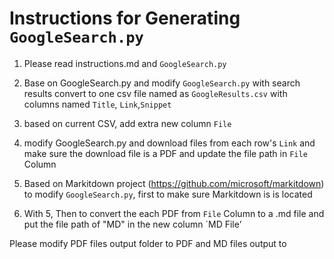 # Instructions for Generating `GoogleSearch.py`

1. Please read instructions.md and `GoogleSearch.py` 
2. Base on GoogleSearch.py and modify `GoogleSearch.py` with search results convert to one csv file named as `GoogleResults.csv` with columns named `Title`, `Link`,`Snippet` 
3. based on current CSV, add extra new column `File`
4. modify GoogleSearch.py and download files from each row's `Link` and make sure the download file is a PDF and update the file path in `File` Column
5. Based on Markitdown project (https://github.com/microsoft/markitdown) to modify `GoogleSearch.py`, first to make sure Markitdown is is located

6. With 5, Then to convert the each PDF from `File` Column to a .md file and put the file path of "MD" in the new column `MD File'

Please modify PDF files output folder to PDF and MD files output to